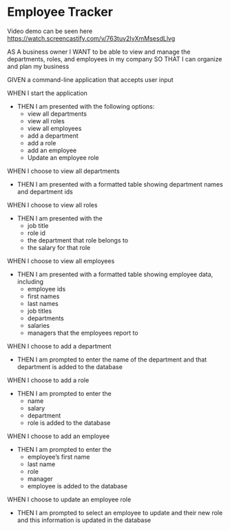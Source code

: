 # Employee Tracker

Video demo can be seen here https://watch.screencastify.com/v/763tuv2IvXmMsesdLlvg

AS A business owner
I WANT to be able to view and manage the departments, roles, and employees in my company
SO THAT I can organize and plan my business

GIVEN a command-line application that accepts user input

WHEN I start the application
- THEN I am presented with the following options: 
    - view all departments
    - view all roles
    - view all employees
    - add a department
    - add a role
    - add an employee
    - Update an employee role

WHEN I choose to view all departments
- THEN I am presented with a formatted table showing department names and department ids

WHEN I choose to view all roles
- THEN I am presented with the 
    - job title
    - role id
    - the department that role belongs to
    - the salary for that role

WHEN I choose to view all employees
- THEN I am presented with a formatted table showing employee data, including 
    - employee ids
    - first names
    - last names
    - job titles
    - departments
    - salaries
    - managers that the employees report to

WHEN I choose to add a department
- THEN I am prompted to enter the name of the department and that department is added to the database

WHEN I choose to add a role
- THEN I am prompted to enter the 
    - name
    - salary
    - department 
    - role is added to the database

WHEN I choose to add an employee
- THEN I am prompted to enter the 
    - employee’s first name
    - last name
    - role
    - manager
    - employee is added to the database

WHEN I choose to update an employee role
- THEN I am prompted to select an employee to update and their new role and this information is updated in the database